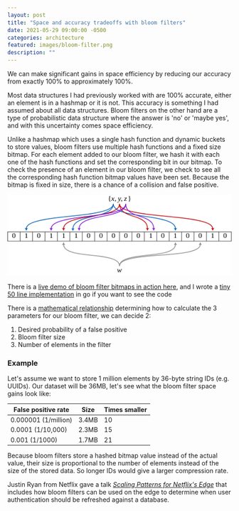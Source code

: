 ```yaml
---
layout: post
title: "Space and accuracy tradeoffs with bloom filters"
date: 2021-05-29 09:00:00 -0500
categories: architecture
featured: images/bloom-filter.png
description: ""
---
```


We can make significant gains in space efficiency by reducing our accuracy from exactly 100% to approximately 100%.

Most data structures I had previously worked with are 100% accurate, either an element is in a hashmap or it is not. This accuracy is something I had assumed about all data structures. Bloom filters on the other hand are a type of probabilistic data structure where the answer is 'no' or 'maybe yes', and with this uncertainty comes space efficiency.

Unlike a hashmap which uses a single hash function and dynamic buckets to store values, bloom filters use multiple hash functions and a fixed size bitmap. For each element added to our bloom filter, we hash it with each one of the hash functions and set the corresponding bit in our bitmap. To check the presence of an element in our bloom filter, we check to see all the corresponding hash function bitmap values have been set. Because the bitmap is fixed in size, there is a chance of a collision and false positive.

!["bloom filter"](images/bloom-filter.png)

There is a [live demo of bloom filter bitmaps in action here][demo], and I wrote a [tiny 50 line implementation][loc] in go if you want to see the code

There is a [mathematical relationship][calc] determining how to calculate the 3 parameters for our bloom filter, we can decide 2:
1. Desired probability of a false positive
1. Bloom filter size
1. Number of elements in the filter

### Example

Let's assume we want to store 1 million elements by 36-byte string IDs (e.g. UUIDs). Our dataset will be 36MB, let's see what the bloom filter space gains look like:

| False positive rate  | Size  | Times smaller |
|----------------------|-------|---------------|
| 0.000001 (1/million) | 3.4MB | 10            |
| 0.0001 (1/10,000)    | 2.3MB | 15            |
| 0.001 (1/1000)       | 1.7MB | 21            |

Because bloom filters store a hashed bitmap value instead of the actual value, their size is proportional to the number of elements instead of the size of the stored data. So longer IDs would give a larger compression rate.

Justin Ryan from Netflix gave a talk [_Scaling Patterns for Netflix's Edge_][auth] that includes how bloom filters can be used on the edge to determine when user authentication should be refreshed against a database.

[auth]: https://www.infoq.com/presentations/netflix-edge-scalability-patterns/

[calc]: https://hur.st/bloomfilter/

[demo]: https://llimllib.github.io/bloomfilter-tutorial/

[loc]: https://github.com/KlotzAndrew/perhaps/blob/main/bloom/bloom.go
